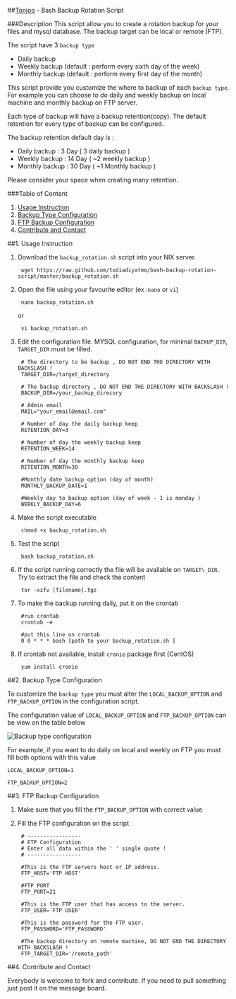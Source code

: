 ##[Tonjoo](http://tonjoo.com/backup-rotation-script/ "Tonjoo") - Bash Backup Rotation Script

###Description
This script allow you to create a rotation backup for your files and mysql database. The backup target can be local or remote (FTP). 

The script have 3 `backup type`

- Daily backup
- Weekly backup (default : perform every sixth day of the week)
- Monthly backup (default : perform every first day of the month)

This script provide you customize the where to backup of each `backup type`. For example you can choose to do daily and weekly backup on local machine and monthly backup on FTP server.

Each type of backup will have a backup retention(copy). The default retention for every type of backup can be configured. 

The backup retention default day is :

*   Daily backup : 3 Day ( 3 daily backup )
*   Weekly backup : 14 Day ( ~2 weekly backup )
*   Monthly backup : 30 Day ( ~1 Monthly backup )

Please consider your space when creating many retention.

###Table of Content
1. [Usage Instruction](#usage_instruction)
2. [Backup Type Configuration](#backup_type_configuration)
3. [FTP Backup Configuration](#ftp_backup_configuration)
4. [Contribute and Contact](#contribute_and_contact)

<div id='usage_instruction'>
##1. Usage Instruction

1. Download the `backup_rotation.sh` script into your NIX server.

		wget https://raw.github.com/todiadiyatmo/bash-backup-rotation-script/master/backup_rotation.sh

2. Open the file using your favourite editor (ex :`nano` or `vi`)

		nano backup_rotation.sh

	or
	
		vi backup_rotation.sh	 

3. Edit the configuration file. MYSQL configuration, for minimal `BACKUP_DIR`, `TARGET_DIR` must be filled. 

		# The directory to be backup , DO NOT END THE DIRECTORY WITH BACKSLASH ! 
		TARGET_DIR=/target_directory
		
		# The backup directory , DO NOT END THE DIRECTORY WITH BACKSLASH ! 
		BACKUP_DIR=/your_backup_direcory
		
		# Admin email
		MAIL="your_email@email.com"
		
		# Number of day the daily backup keep
		RETENTION_DAY=3
		
		# Number of day the weekly backup keep
		RETENTION_WEEK=14
		
		# Number of day the monthly backup keep
		RETENTION_MONTH=30
		
		#Monthly date backup option (day of month)
		MONTHLY_BACKUP_DATE=1
		
		#Weekly day to backup option (day of week - 1 is monday )
		WEEKLY_BACKUP_DAY=6

4. Make the script executable

		chmod +x backup_rotation.sh

5. Test the script 

		bash backup_rotation.sh

6. If the script running correctly the file will be available on `TARGET\_DIR`. Try to extract the file and check the content

		tar -xzfv [filename].tgz

7. To make the backup running daily, put it on the crontab
	
		#run crontab
		crontab -e

		#put this line on crontab 
		0 0 * * * bash [path to your backup_rotation.sh ]

8. If crontab not available, install `cronie` package first (CentOS)

		yum install cronie

<div id='backup_type_configuration'>
##2. Backup Type Configuration

To customize the `backup type` you must alter the `LOCAL_BACKUP_OPTION` and `FTP_BACKUP_OPTION` in the configuration script.

The configuration value of `LOCAL_BACKUP_OPTION` and `FTP_BACKUP_OPTION` can be view on the table below

![Backup type configuration](http://todiadiyatmo.com/wp-content/uploads//2014/11/Selection_105.png)

For example, if you want to do daily on local and weekly on FTP you must fill both options with this value

	LOCAL_BACKUP_OPTION=1
		
	FTP_BACKUP_OPTION=2

<div id='ftp_backup_configuration'>
##3. FTP Backup Configuration

1. Make sure that you fill the `FTP_BACKUP_OPTION` with correct value
2. Fill the FTP configuration on the script 

		# -----------------
		# FTP Configuration
		# Enter all data within the ' ' single quote !
		# -----------------
		
		#This is the FTP servers host or IP address. 
		FTP_HOST='FTP HOST' 
		
		#FTP PORT
		FTP_PORT=21
		
		#This is the FTP user that has access to the server. 
		FTP_USER='FTP USER'           
		
		#This is the password for the FTP user. 
		FTP_PASSWORD='FTP_PASSWORD'          
		
		#The backup directory on remote machine, DO NOT END THE DIRECTORY WITH BACKSLASH ! 
		FTP_TARGET_DIR='/remote_path'

<div id='contribute_and_contact'>
##4. Contribute and Contact

Everybody is welcome to fork and contribute. If you need to pull something just post it on the message board. 

